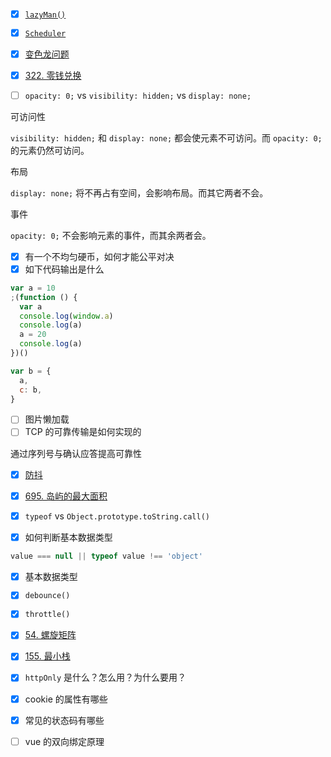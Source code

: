 - [x] [`lazyMan()`](https://bigfrontend.dev/problem/create-lazyman)
- [x] [`Scheduler`](../src/coding/scheduler.test.js)
- [x] [变色龙问题](https://www.nowcoder.com/questionTerminal/7f0379b9f8f44bd3a2bc51ed92642b23?orderByHotValue=1&mutiTagIds=764&page=1&onlyReference=false)

- [x] [322. 零钱兑换](https://leetcode.cn/problems/coin-change/)

- [ ] `opacity: 0;` vs `visibility: hidden;` vs `display: none;`

可访问性

`visibility: hidden;` 和 `display: none;` 都会使元素不可访问。而 `opacity: 0;` 的元素仍然可访问。

布局

`display: none;` 将不再占有空间，会影响布局。而其它两者不会。

事件

`opacity: 0;` 不会影响元素的事件，而其余两者会。

- [x] 有一个不均匀硬币，如何才能公平对决
- [x] 如下代码输出是什么

```javascript
var a = 10
;(function () {
  var a
  console.log(window.a)
  console.log(a)
  a = 20
  console.log(a)
})()

var b = {
  a,
  c: b,
}
```

- [ ] 图片懒加载
- [ ] TCP 的可靠传输是如何实现的

通过序列号与确认应答提高可靠性

- [x] [防抖](https://bigfrontend.dev/problem/implement-debounce-with-leading-and-trailing-option)
- [x] [695. 岛屿的最大面积](https://leetcode.cn/problems/max-area-of-island/)
- [x] `typeof` vs `Object.prototype.toString.call()`

- [x] 如何判断基本数据类型

```javascript
value === null || typeof value !== 'object'
```

- [x] 基本数据类型
- [x] `debounce()`
- [x] `throttle()`
- [x] [54. 螺旋矩阵](https://leetcode.cn/problems/spiral-matrix/)
- [x] [155. 最小栈](https://leetcode.cn/problems/min-stack/)
- [x] `httpOnly` 是什么？怎么用？为什么要用？
- [x] cookie 的属性有哪些
- [x] 常见的状态码有哪些
- [ ] vue 的双向绑定原理



